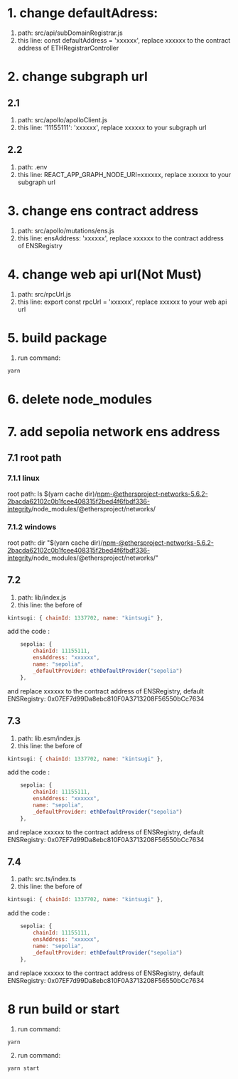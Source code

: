 # 1. change defaultAdress:

1. path: src/api/subDomainRegistrar.js
2. this line: const defaultAddress = 'xxxxxx', replace xxxxxx to the contract address of ETHRegistrarController

# 2. change subgraph url

## 2.1

1. path: src/apollo/apolloClient.js
2. this line: '11155111': 'xxxxxx', replace xxxxxx to your subgraph url

## 2.2

1. path: .env
2. this line: REACT_APP_GRAPH_NODE_URI=xxxxxx, replace xxxxxx to your subgraph url

# 3. change ens contract address

1. path: src/apollo/mutations/ens.js
2. this line: ensAddress: 'xxxxxx', replace xxxxxx to the contract address of ENSRegistry

# 4. change web api url(Not Must)

1. path: src/rpcUrl.js
2. this line: export const rpcUrl = 'xxxxxx', replace xxxxxx to your web api url

# 5. build package

1. run command:

```sh
yarn
```

# 6. delete node_modules

# 7. add sepolia network ens address

## 7.1 root path

### 7.1.1 linux

root path: ls \$(yarn cache dir)/npm-@ethersproject-networks-5.6.2-2bacda62102c0b1fcee408315f2bed4f6fbdf336-integrity/node_modules/@ethersproject/networks/

### 7.1.2 windows

root path: dir "\$(yarn cache dir)/npm-@ethersproject-networks-5.6.2-2bacda62102c0b1fcee408315f2bed4f6fbdf336-integrity/node_modules/@ethersproject/networks/"

## 7.2

1. path: lib/index.js
2. this line: the before of

```js
kintsugi: { chainId: 1337702, name: "kintsugi" },
```

add the code :

```js
    sepolia: {
        chainId: 11155111,
        ensAddress: "xxxxxx",
        name: "sepolia",
        _defaultProvider: ethDefaultProvider("sepolia")
    },
```

and replace xxxxxx to the contract address of ENSRegistry, default ENSRegistry: 0x07EF7d99Da8ebc810F0A3713208F56550bCc7634

## 7.3

1. path: lib.esm/index.js
2. this line: the before of

```js
kintsugi: { chainId: 1337702, name: "kintsugi" },
```

add the code :

```js
    sepolia: {
        chainId: 11155111,
        ensAddress: "xxxxxx",
        name: "sepolia",
        _defaultProvider: ethDefaultProvider("sepolia")
    },
```

and replace xxxxxx to the contract address of ENSRegistry, default ENSRegistry: 0x07EF7d99Da8ebc810F0A3713208F56550bCc7634

## 7.4

1. path: src.ts/index.ts
2. this line: the before of

```js
kintsugi: { chainId: 1337702, name: "kintsugi" },
```

add the code :

```js
    sepolia: {
        chainId: 11155111,
        ensAddress: "xxxxxx",
        name: "sepolia",
        _defaultProvider: ethDefaultProvider("sepolia")
    },
```

and replace xxxxxx to the contract address of ENSRegistry, default ENSRegistry: 0x07EF7d99Da8ebc810F0A3713208F56550bCc7634

# 8 run build or start

1. run command:

```sh
yarn
```

2. run command:

```sh
yarn start
```
